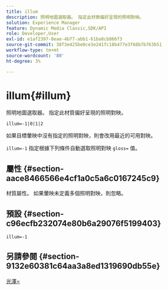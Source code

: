 ```yaml
---
title: illum
description: 照明地圖選取器。 指定此材質偏好呈現的照明對映。
solution: Experience Manager
feature: Dynamic Media Classic,SDK/API
role: Developer,User
exl-id: e1af2397-8eae-4b77-abb1-61ba8cb866f3
source-git-commit: 38f3e425be0ce3e241fc18b477e3f68b7b763b51
workflow-type: tm+mt
source-wordcount: '80'
ht-degree: 3%

---
```


# illum{#illum}

照明地圖選取器。 指定此材質偏好呈現的照明對映。

`illum=-1|0|1|2`

如果目標暈映中沒有指定的照明對映，則會改用最近的可用對映。

`illum=-1` 指定根據下列條件自動選取照明對映 `gloss=` 值。

## 屬性 {#section-aace8466566e4cf1a0c5a6c0167245c9}

材質屬性。 如果暈映未定義多個照明對映，則忽略。

## 預設 {#section-c96ecfb232074e80b6a29076f5199403}

`illum=-1`

## 另請參閱 {#section-9132e60381c64aa3a8ed1319690db55e}

[光澤=](../../../../../ir-api/http-protocol/image-rendering-api-ref/c-ir-http-protocol-ref/c-ir-http-protocol-command-reference/r-ir-http-gloss.md#reference-325aef2ee51e4e1584a06047427340ca)
